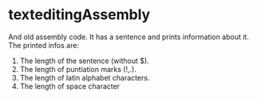 # texteditingAssembly
And old assembly code. It has a sentence and prints information about it. The printed infos are: 
1. The length of the sentence (without $).
2. The length of puntiation marks (!,.).
3. The length of latin alphabet characters.
4. The length of space character
